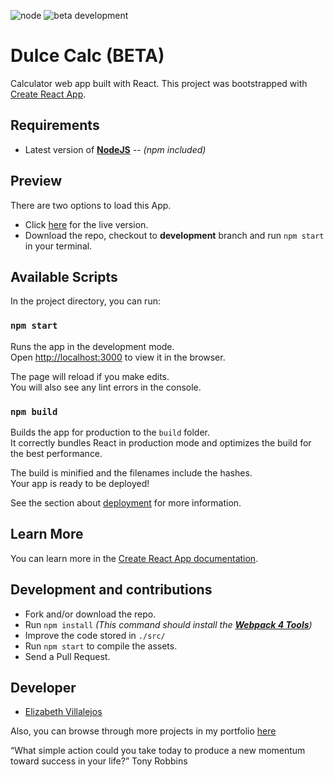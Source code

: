 ![node](https://img.shields.io/node/v/webpack?style=flat-square)
![beta development](https://img.shields.io/badge/beta-development-green?style=flat-square)

# Dulce Calc (BETA)

Calculator web app built with React. This project was bootstrapped with [Create React App](https://github.com/facebook/create-react-app).

## Requirements

- Latest version of **[NodeJS](https://nodejs.org/en/)** _-- (npm included)_

## Preview

There are two options to load this App.

- Click [here](https://dulce-react-calculator.herokuapp.com/) for the live version. 
- Download the repo, checkout to **development** branch and run `npm start` in your terminal.

## Available Scripts

In the project directory, you can run:

### `npm start`

Runs the app in the development mode.<br />
Open [http://localhost:3000](http://localhost:3000) to view it in the browser.

The page will reload if you make edits.<br />
You will also see any lint errors in the console.

### `npm build`

Builds the app for production to the `build` folder.<br />
It correctly bundles React in production mode and optimizes the build for the best performance.

The build is minified and the filenames include the hashes.<br />
Your app is ready to be deployed!

See the section about [deployment](https://facebook.github.io/create-react-app/docs/deployment) for more information.

## Learn More

You can learn more in the [Create React App documentation](https://facebook.github.io/create-react-app/docs/getting-started).

## Development and contributions

- Fork and/or download the repo.
- Run `npm install` _(This command should install the **[Webpack 4 Tools](https://webpack.js.org/guides/getting-started/)**)_
- Improve the code stored in `./src/`
- Run `npm start` to compile the assets.
- Send a Pull Request.

## Developer

- [Elizabeth Villalejos](https://dev.to/misselliev)

Also, you can browse through more projects in my portfolio [here](https://misselliev-portfolio.herokuapp.com/)

“What simple action could you take today to produce a new momentum toward success in your life?” Tony Robbins

<!-- Please don't remove this: Grab your social icons from https://github.com/carlsednaoui/gitsocial -->
